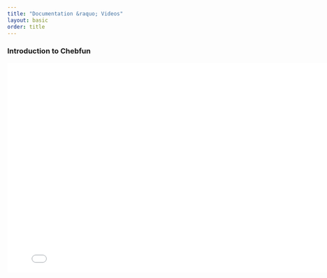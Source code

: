 ```yaml
---
title: "Documentation &raquo; Videos"
layout: basic
order: title
---
```


<h3>Introduction to Chebfun</h3>
<iframe width="800" height="480" src="//www.youtube.com/embed/qdSs_CiHKNc?rel=0" frameborder="0" allowfullscreen></iframe>
